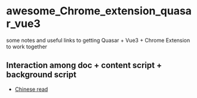 # awesome_Chrome_extension_quasar_vue3
some notes and useful links to getting Quasar + Vue3 + Chrome Extension to work together


## Interaction among doc + content script + background script
- [Chinese read](https://ithelp.ithome.com.tw/articles/10187744)
